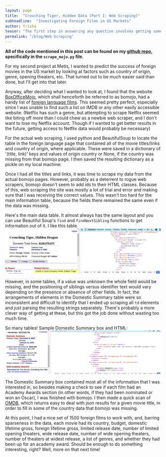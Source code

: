 ```yaml
---
layout: page
title:  "Crouching Tiger, Hidden Data (Part I: Web Scraping)"
subheadline:  "Investigating Foreign Films in US Markets"
author: Trisha
teaser: "The first step in answering any question involves getting some data. In this case, that meant web scraping."
permalink: "/blog/Web-Scraping"
---
```


**All of the code mentioned in this post can be found on my [github repo](https://github.com/trishaandrews/movie_analysis), specifically in the `scrape_mojo.py` file.**  

For my second project at Metis, I wanted to predict the success of foreign movies in the US market by looking at factors such as country of origin, genre, opening theaters, etc. That turned out to be much easier said than done, but I'll get into that later.  

Anyway, after deciding what I wanted to look at, I found that the website [BoxOfficeMojo](http://www.boxofficemojo.com/), which shall henceforth be referred to as bomojo, had a handy list of [foreign language films](http://www.boxofficemojo.com/genres/chart/?id=foreign.htm). This seemed pretty perfect, especially since I was unable to find such a list on IMDB or any other easily accessible website. (Netflix has such a genre, but attempting to scrape Netflix seemed like biting off more than I could chew as a newbie web scraper, and I don't want to lose my Netflix account. Though if I wanted to get better results in the future, getting access to Netflix data would probably be necessary)  

For the actual web scraping, I used python and BeautifulSoup to locate the table in the foreign language page that contained all of the movie titles/links and country of origin, where applicable. These were saved in a dictionary of '(title, link)' keys and values of origin country or None, if the country was missing from that bomojo page. I then saved the resulting dictionary as a pickle on my local machine.  

Once I had all the titles and links, it was time to scrape my data from the actual bomojo pages. However, probably as a deterrent to rogue web scrapers, bomojo doesn't seem to add ids to their HTML classes. Because of this, web scraping the site was mostly a lot of trial and error and making sure that I was receiving the correct values. This wasn't too hard for the main information table, because the fields there remained the same even if the data was missing.  
 
Here's the main data table. It almost always has the same layout and you can use Beautiful Soup's `find` and `findNextSibling` functions to get information out of it. I like this table.  
![BOMojo main data table](../images/bomojo_screenshot.png "main data table and html")

However, in some tables, if a value was unknown the whole field would be missing, and the positioning of siblings versus identifier text would vary depending on the presence or absence of other fields. In fact, the arrangements of elements in the Domestic Summary table were so inconsistent and difficult to identify that I ended up scraping all `td` elements and just parsing the resulting strings separately. There's probably a more clever way of getting at these, but this got the job done without wasting too much time.  

So many tables! Sample Domestic Summary box and HTML:  
![Domestic Summary Box](../images/bomojo_domestic_summary.png "domestic summary box and html")

The Domestic Summary box contained most all of the information that I was interested in, so besides making a check to see if each film had an Academy Awards section (in other words, if they had been nominated or won an Oscar), I was finished with bomojo. I then made a quick scan of [OMDB](http://www.omdbapi.com/), which returns easy to deal with json results for a given movie title, in order to fill in some of the country data that bomojo was missing.  

At this point, I had a nice set of 1500 foreign films to work with, and, barring sparseness in the data, each movie had its country, budget, domestic lifetime gross, foreign lifetime gross, limited release date, number of limited opening theaters, wide release date, number of wide opening theaters, number of theaters at widest release, a list of genres, and whether they had been up for an academy award. Should be enough to do something interesting, right? Well, more on that next time!
